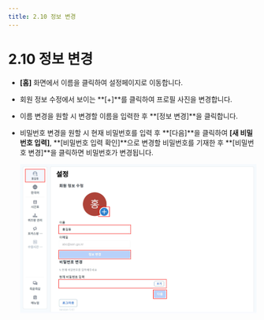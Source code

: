 ```yaml
---
title: 2.10 정보 변경
---
```

# 2.10 정보 변경

* **\[홈]** 화면에서 이름을 클릭하여 설정페이지로 이동합니다. 
* 회원 정보 수정에서 보이는 **\[+]**를 클릭하여 프로필 사진을 변경합니다.
* 이름 변경을 원할 시 변경할 이름을 입력한 후 **\[정보 변경]**을 클릭합니다.
* 비밀번호 변경을 원할 시 현재 비밀번호를 입력 후 **\[다음]**을 클릭하여 **\[새 비밀번호 입력]**, **\[비밀번호 입력 확인]**으로 변경할 비밀번호를 기재한 후 **\[비밀번호 변경]**을 클릭하면 비밀번호가 변경됩니다.

  ![](/img/teacher_2-10.jpg)
